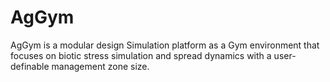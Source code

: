 # AgGym
AgGym is a modular design Simulation platform as a Gym environment that focuses on biotic stress simulation and spread dynamics with a user-definable management zone size.
